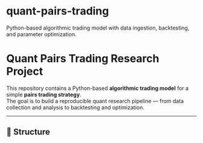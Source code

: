 # quant-pairs-trading
Python-based algorithmic trading model with data ingestion, backtesting, and parameter optimization.
# Quant Pairs Trading Research Project

This repository contains a Python-based **algorithmic trading model** for a simple **pairs trading strategy**.  
The goal is to build a reproducible quant research pipeline — from data collection and analysis to backtesting and optimization.

---

## 📁 Structure
